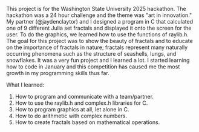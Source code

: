 This project is for the Washington State University 2025 hackathon. The hackathon was a 24 hour challenge and the theme was "art in innovation." 
My partner (@jaydenclaytor) and I designed a program in C that calculated one of 9 different Julia set fractals and displayed it onto the screen 
for the user. To do the graphics, we learned how to use the functions of raylib.h. The goal for this project was to show the beauty of fractals 
and to educate on the importance of fractals in nature; fractals represent many naturally occurring phenomena such as the structure of seashells, 
lungs, and snowflakes. It was a very fun project and I learned a lot. I started learning how to code in January and this competition has caused me 
the most growth in my programming skills thus far.

What I learned:
1) How to program and communicate with a team/partner.
2) How to use the raylib.h and complex.h libraries for C.
3) How to program graphics at all, let alone in C.
4) How to do arithmetic with complex numbers.
5) How to create fractals based on mathematical operations.
